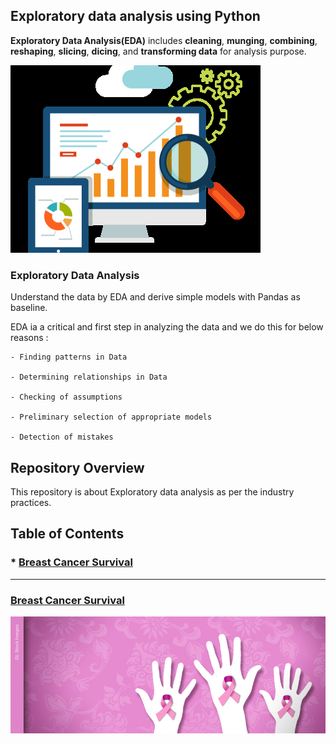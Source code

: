 ## Exploratory data analysis using Python

__Exploratory Data Analysis(EDA)__ includes __cleaning__, __munging__, __combining__, __reshaping__, __slicing__, __dicing__, and __transforming data__ for analysis purpose.

![](Project_BCS/Images/EDA.png)

 ### Exploratory Data Analysis
 
Understand the data by EDA and derive simple models with Pandas as baseline.

EDA ia a critical and first step in analyzing the data and we do this for below reasons :

    - Finding patterns in Data
    
    - Determining relationships in Data
    
    - Checking of assumptions
    
    - Preliminary selection of appropriate models
    
    - Detection of mistakes 

## Repository Overview

This repository is about Exploratory data analysis as per the industry practices.

## Table of Contents
### * [Breast Cancer Survival](https://github.com/akallurwar/EDA-using-Python/blob/master/README.md#breast-cancer-survival-1)

___

### [Breast Cancer Survival](https://github.com/akallurwar/EDA-using-Python/tree/master/Project_BCS)

![](Project_BCS/Images/BS.jpg)

